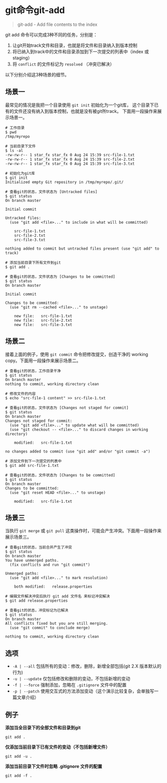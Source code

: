 # git命令git-add

> git-add - Add file contents to the index

git add 命令可以完成3种不同的任务，分别是：

1. 让git开始track文件和目录，也就是将文件和目录纳入到版本控制
2. 将已纳入到track中的文件和目录添加到下一次提交的列表中（index 或 staging）
3. 将 `conflict` 的文件标记为 `resolved` （冲突已解决）

以下分别介绍这3种场景的细节。

## 场景一

最常见的情况是我把一个目录使用 `git init` 初始化为一个git库，
这个目录下已有的文件还没有纳入到版本控制，也就是没有被git所track。
下面用一段操作来展示场景一。

```shell
# 工作目录
$ pwd
/tmp/myrepo

# 当前目录下文件
$ ls -al
-rw-rw-r-- 1 star_fx star_fx 0 Aug 24 15:39 src-file-1.txt
-rw-rw-r-- 1 star_fx star_fx 0 Aug 24 15:39 src-file-2.txt
-rw-rw-r-- 1 star_fx star_fx 0 Aug 24 15:39 src-file-3.txt

# 初始化为git库
$ git init
Initialized empty Git repository in /tmp/myrepo/.git/

# 查看git的状态，文件状态为 [Untracked files]
$ git status
On branch master

Initial commit

Untracked files:
  (use "git add <file>..." to include in what will be committed)

	src-file-1.txt
	src-file-2.txt
	src-file-3.txt

nothing added to commit but untracked files present (use "git add" to track)

# 添加当前目录下所有文件到git
$ git add .

# 查看git的状态，文件状态为 [Changes to be committed]
$ git status
On branch master

Initial commit

Changes to be committed:
  (use "git rm --cached <file>..." to unstage)

	new file:   src-file-1.txt
	new file:   src-file-2.txt
	new file:   src-file-3.txt
```

## 场景二

接着上面的例子，使用 `git commit` 命令把修改提交，创造干净的 working copy。下面用一段操作来展示场景二。

```shell
# 查看git的状态，工作目录干净
$ git status
On branch master
nothing to commit, working directory clean

# 修改文件的内容
$ echo "src-file-1 content" >> src-file-1.txt

# 查看git的状态，文件状态为 [Changes not staged for commit]
$ git status
On branch master
Changes not staged for commit:
  (use "git add <file>..." to update what will be committed)
  (use "git checkout -- <file>..." to discard changes in working directory)

	modified:   src-file-1.txt

no changes added to commit (use "git add" and/or "git commit -a")

# 添加文件到下一次提交的列表中
$ git add src-file-1.txt

# 查看git的状态，文件状态为 [Changes to be committed]
$ git status
On branch master
Changes to be committed:
  (use "git reset HEAD <file>..." to unstage)

	modified:   src-file-1.txt
```

## 场景三

当执行 `git merge` 或 `git pull` 这类操作时，可能会产生冲突。下面用一段操作来展示场景三。

```shell
# 查看git的状态，当前合并产生了冲突
$ git status
On branch master
You have unmerged paths.
  (fix conflicts and run "git commit")

Unmerged paths:
  (use "git add <file>..." to mark resolution)

	both modified:   release.properties

# 编辑文件解决冲突后执行 git add 文件名 来标记冲突解决
$ git add release.properties

# 查看git的状态，冲突标记为已解决
$ git status
On branch master
All conflicts fixed but you are still merging.
  (use "git commit" to conclude merge)

nothing to commit, working directory clean
```

## 选项

* `-A | --all` 包括所有的变动：修改，删除，新增全部包括(git 2.X 版本默认的行为)
* `-u | --update` 仅包括修改和删除的变动，不包括新增的变动
* `-f | --force` 强制添加，忽略在 `.gitignore` 文件中的配置
* `-p | --patch` 使用交互式的方法添加变动（这个演示比较复杂，会单独写一篇文章介绍）

## 例子

**添加当全目录下的全部文件和目录到git**

```shell
git add .
```

**仅添加当前目录下已有文件的变动（不包括新增文件）**

```shell
git add -u .
```

**添加当前目录下文件时忽略 .gitignore 文件的配置**

```shell
git add -f .
```

